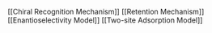 [[Chiral Recognition Mechanism]]
[[Retention Mechanism]]
[[Enantioselectivity Model]]
[[Two-site Adsorption Model]]
